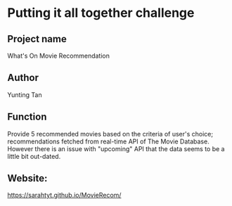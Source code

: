 # Putting it all together challenge

## Project name  
What's On Movie Recommendation

## Author 
Yunting Tan

## Function
Provide 5 recommended movies based on the criteria of user's choice; recommendations fetched from real-time API of The Movie Database. However there is an issue with "upcoming" API that the data seems to be a little bit out-dated.

## Website:
https://sarahtyt.github.io/MovieRecom/
